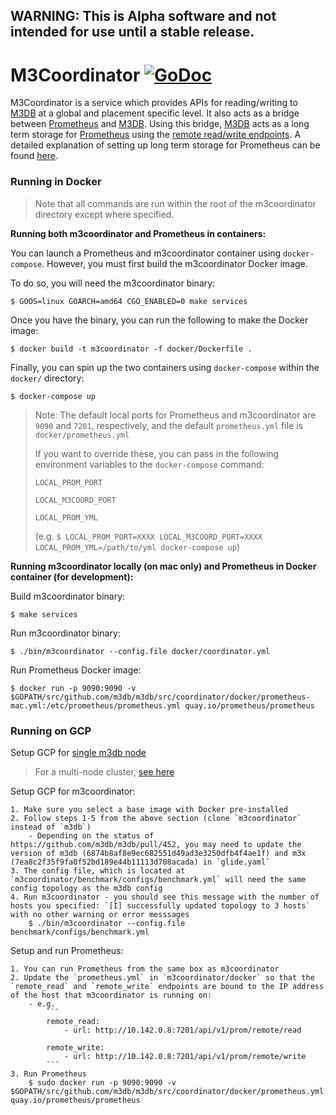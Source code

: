 ## WARNING: This is Alpha software and not intended for use until a stable release.

# M3Coordinator [![GoDoc][doc-img]][doc] 

M3Coordinator is a service which provides APIs for reading/writing to [M3DB](https://github.com/m3db/m3db) at a global and placement specific level.
It also acts as a bridge between [Prometheus](https://github.com/prometheus/prometheus) and [M3DB](https://github.com/m3db/m3db). Using this bridge, [M3DB](https://github.com/m3db/m3db) acts as a long term storage for [Prometheus](https://github.com/prometheus/prometheus) using the [remote read/write endpoints](https://github.com/prometheus/prometheus/blob/master/prompb/remote.proto).
A detailed explanation of setting up long term storage for Prometheus can be found [here](https://schd.ws/hosted_files/cloudnativeeu2017/73/Integrating%20Long-Term%20Storage%20with%20Prometheus%20-%20CloudNativeCon%20Berlin%2C%20March%2030%2C%202017.pdf).

### Running in Docker

> Note that all commands are run within the root of the m3coordinator directory except where specified.

**Running both m3coordinator and Prometheus in containers:**

You can launch a Prometheus and m3coordinator container using `docker-compose`. However, you must first build the m3coordinator Docker image.

To do so, you will need the m3coordinator binary:

    $ GOOS=linux GOARCH=amd64 CGO_ENABLED=0 make services

Once you have the binary, you can run the following to make the Docker image:

    $ docker build -t m3coordinator -f docker/Dockerfile .

Finally, you can spin up the two containers using `docker-compose` within the `docker/` directory:

    $ docker-compose up

> Note: The default local ports for Prometheus and m3coordinator are `9090` and `7201`, respectively, and the default `prometheus.yml` file is `docker/prometheus.yml`
>
>If you want to override these, you can pass in the following environment variables to the `docker-compose` command:
>
> `LOCAL_PROM_PORT`
>
> `LOCAL_M3COORD_PORT`
>
> `LOCAL_PROM_YML`
>
> (e.g. `$ LOCAL_PROM_PORT=XXXX LOCAL_M3COORD_PORT=XXXX LOCAL_PROM_YML=/path/to/yml docker-compose up`)

**Running m3coordinator locally (on mac only) and Prometheus in Docker container (for development):**

Build m3coordinator binary:

    $ make services

Run m3coordinator binary:

    $ ./bin/m3coordinator --config.file docker/coordinator.yml

Run Prometheus Docker image:

    $ docker run -p 9090:9090 -v $GOPATH/src/github.com/m3db/m3db/src/coordinator/docker/prometheus-mac.yml:/etc/prometheus/prometheus.yml quay.io/prometheus/prometheus

### Running on GCP

Setup GCP for [single m3db node](https://github.com/m3db/m3db/pull/452/files?short_path=20bfc3f#diff-20bfc3ff6a860483887b93bf9cf0d135)

> For a multi-node cluster, [see here](https://github.com/m3db/m3db/src/coordinator/tree/master/benchmark)

Setup GCP for m3coordinator:

    1. Make sure you select a base image with Docker pre-installed
    2. Follow steps 1-5 from the above section (clone `m3coordinator` instead of `m3db`)
        - Depending on the status of https://github.com/m3db/m3db/pull/452, you may need to update the version of m3db (6874b8af8e9ec682551d49ad3e3250dfb4f4ae1f) and m3x (7ea8c2f35f9fa0f52bd189e44b11113d708acada) in `glide.yaml`
    3. The config file, which is located at `m3coordinator/benchmark/configs/benchmark.yml` will need the same config topology as the m3db config
    4. Run m3coordinator - you should see this message with the number of hosts you specified: `[I] successfully updated topology to 3 hosts` with no other warning or error messsages
        $ ./bin/m3coordinator --config.file benchmark/configs/benchmark.yml

Setup and run Prometheus:

    1. You can run Prometheus from the same box as m3coordinator
    2. Update the `prometheus.yml` in `m3coordinator/docker` so that the `remote_read` and `remote_write` endpoints are bound to the IP address of the host that m3coordinator is running on:
        - e.g.
            ```
            remote_read:
                - url: http://10.142.0.8:7201/api/v1/prom/remote/read

            remote_write:
                - url: http://10.142.0.8:7201/api/v1/prom/remote/write
            ```
    3. Run Prometheus
        $ sudo docker run -p 9090:9090 -v $GOPATH/src/github.com/m3db/m3db/src/coordinator/docker/prometheus.yml:/etc/prometheus/prometheus.yml quay.io/prometheus/prometheus

[doc-img]: https://godoc.org/github.com/m3db/m3db/src/coordinator?status.svg
[doc]: https://godoc.org/github.com/m3db/m3db/src/coordinator

